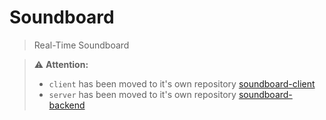 # Soundboard

> Real-Time Soundboard

> ⚠️ **Attention:**
>
> - `client` has been moved to it's own repository [soundboard-client](https://github.com/paulborm/soundboard-client)
> - `server` has been moved to it's own repository [soundboard-backend](https://github.com/paulborm/soundboard-backend)
